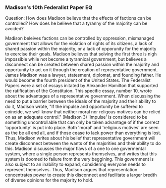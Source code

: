 ### Madison's 10th Federalist Paper EQ

Question: How does Madison believe that the effects of factions can be controlled?  How does he believe that a tyranny of the majority can be avoided?



Madison beleives factions can be controlled by oppression, mismanaged government that allows for the violation of rights of its citizens, a lack of shared passion within the majority, or a lack of opporunity for the majority to exercise their goals. Madison believes that solving the first three is nigh impossible while not become a tyrannical government, but believes a disconnect can be created between shared passion within the majority and opportunity to act on it through the creation of representative government. James Madison was a lawyer, statesment, diplomat, and founding father. He would become the fourth president of the United States. The Federalist Papers were a set of essays initated by Alexander Hamilton that supported the ratification of the Constituion. This specific essay, number 10, wrote about the advantages of a representative government. When discussing the need to put a barrier between the ideals of the majority and their ability to do it, Madison wrote, "If the impulse and opportunity be suffered to coincide, we well know that neither moral nor religous motives can be relied on as an adequate control." (Madison 3) 'Impulse' is considered to be something uncontrollable that can only be taken advantage of if the correct 'opportunity' is put into place. Both 'moral' and 'religious motives' are seen as the be all end all, and if those cease to lack power than everything is lost. Thus, Madison writes about his belief that representative government will create disconnect between the wants of the majorities and their ability to do this. Madison discusses the major flaws of a one to one govermental system, where a single person represents themselves, and writes that this system is doomed to failure from the very beggining. This government is also subject to an inability to expand, considering everyone needs to represent themselves. Thus, Madison argues that representation concentrates power to create this disconnect and facilitate a larger bredth of diverse opinions for the majority to hold. 

